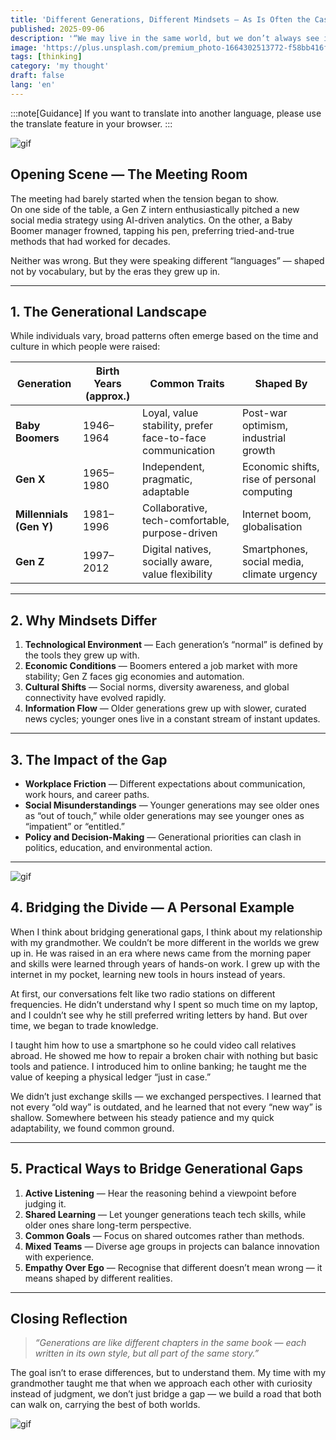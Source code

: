 ```yaml
---
title: 'Different Generations, Different Mindsets — As Is Often the Case'
published: 2025-09-06
description: '“We may live in the same world, but we don’t always see it through the same lens.”'
image: 'https://plus.unsplash.com/premium_photo-1664302513772-f58bb416fe59?w=600&auto=format&fit=crop&q=60&ixlib=rb-4.1.0&ixid=M3wxMjA3fDB8MHxzZWFyY2h8Mzl8fGdyYW5kZmF0aGVyJTIwYW5kJTIwZ3JhbmRzb258ZW58MHx8MHx8fDA%3D'
tags: [thinking]
category: 'my thought'
draft: false 
lang: 'en'
---
```


:::note[Guidance]
If you want to translate into another language, please use the translate feature in your browser.
:::

![gif](https://media1.tenor.com/m/U1Uw6JT3_UcAAAAd/kaguya-kaguya-sama.gif)

## **Opening Scene — The Meeting Room**

The meeting had barely started when the tension began to show.  
On one side of the table, a Gen Z intern enthusiastically pitched a new social media strategy using AI-driven analytics. On the other, a Baby Boomer manager frowned, tapping his pen, preferring tried-and-true methods that had worked for decades.  

Neither was wrong. But they were speaking different “languages” — shaped not by vocabulary, but by the eras they grew up in.

---

## **1. The Generational Landscape**

While individuals vary, broad patterns often emerge based on the time and culture in which people were raised:  

| Generation | Birth Years (approx.) | Common Traits | Shaped By |
|------------|-----------------------|---------------|-----------|
| **Baby Boomers** | 1946–1964 | Loyal, value stability, prefer face-to-face communication | Post-war optimism, industrial growth |
| **Gen X** | 1965–1980 | Independent, pragmatic, adaptable | Economic shifts, rise of personal computing |
| **Millennials (Gen Y)** | 1981–1996 | Collaborative, tech-comfortable, purpose-driven | Internet boom, globalisation |
| **Gen Z** | 1997–2012 | Digital natives, socially aware, value flexibility | Smartphones, social media, climate urgency |

---

## **2. Why Mindsets Differ**

1. **Technological Environment** — Each generation’s “normal” is defined by the tools they grew up with.  
2. **Economic Conditions** — Boomers entered a job market with more stability; Gen Z faces gig economies and automation.  
3. **Cultural Shifts** — Social norms, diversity awareness, and global connectivity have evolved rapidly.  
4. **Information Flow** — Older generations grew up with slower, curated news cycles; younger ones live in a constant stream of instant updates.

---

## **3. The Impact of the Gap**

- **Workplace Friction** — Different expectations about communication, work hours, and career paths.  
- **Social Misunderstandings** — Younger generations may see older ones as “out of touch,” while older generations may see younger ones as “impatient” or “entitled.”  
- **Policy and Decision-Making** — Generational priorities can clash in politics, education, and environmental action.

---

![gif](https://i.ppy.sh/b133faf87d9366b3e0dcb547b4f98dcd89951cef/68747470733a2f2f6b6f6d6172696e2e732d756c2e65752f6859754a53314c61)

## **4. Bridging the Divide — A Personal Example**

When I think about bridging generational gaps, I think about my relationship with my grandmother. We couldn’t be more different in the worlds we grew up in. He was raised in an era where news came from the morning paper and skills were learned through years of hands-on work. I grew up with the internet in my pocket, learning new tools in hours instead of years.  

At first, our conversations felt like two radio stations on different frequencies. He didn’t understand why I spent so much time on my laptop, and I couldn’t see why he still preferred writing letters by hand. But over time, we began to trade knowledge.  

I taught him how to use a smartphone so he could video call relatives abroad. He showed me how to repair a broken chair with nothing but basic tools and patience. I introduced him to online banking; he taught me the value of keeping a physical ledger “just in case.”  

We didn’t just exchange skills — we exchanged perspectives. I learned that not every “old way” is outdated, and he learned that not every “new way” is shallow. Somewhere between his steady patience and my quick adaptability, we found common ground.

---

## **5. Practical Ways to Bridge Generational Gaps**

1. **Active Listening** — Hear the reasoning behind a viewpoint before judging it.  
2. **Shared Learning** — Let younger generations teach tech skills, while older ones share long-term perspective.  
3. **Common Goals** — Focus on shared outcomes rather than methods.  
4. **Mixed Teams** — Diverse age groups in projects can balance innovation with experience.  
5. **Empathy Over Ego** — Recognise that different doesn’t mean wrong — it means shaped by different realities.

---

## **Closing Reflection**

> *“Generations are like different chapters in the same book — each written in its own style, but all part of the same story.”*

The goal isn’t to erase differences, but to understand them. My time with my grandmother taught me that when we approach each other with curiosity instead of judgment, we don’t just bridge a gap — we build a road that both can walk on, carrying the best of both worlds.

![gif](https://media.tenor.com/d3zOzcrwFpcAAAAM/anime-phone.gif)